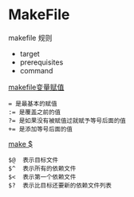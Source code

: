 # MakeFile

makefile 规则
   - target
   - prerequisites
   - command


[makefile变量赋值](https://www.cnblogs.com/wanqieddy/archive/2011/09/21/2184257.html)

```
= 是最基本的赋值
:= 是覆盖之前的值
?= 是如果没有被赋值过就赋予等号后面的值
+= 是添加等号后面的值
```

[make $](https://blog.csdn.net/dlf1769/article/details/78997967)

```
$@  表示目标文件
$^  表示所有的依赖文件
$<  表示第一个依赖文件
$?  表示比目标还要新的依赖文件列表
```